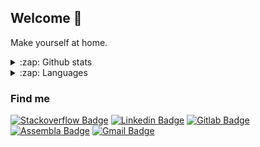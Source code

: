 ## Welcome 👋

Make yourself at home.

<details>
    <summary>:zap: Github stats</summary>
   <img align="center" style="width: 100%" src="https://github-readme-stats-custom.vercel.app/api?username=Math-O5&show_icons=true&theme=radical&hide_rank=false"></img> 
</details>
<details>
    <summary>:zap: Languages</summary>
   <img align="center" style="width: 100%" src="https://github-readme-stats-custom.vercel.app/api/top-langs/?username=Math-O5&show_icons=true&theme=radical&hide_rank=false"></img> 
</details>

 
### Find me 
[![Stackoverflow Badge](https://img.shields.io/badge/-Stackoverflow-red?style=flat-square&logo=Stackoverflow&logoColor=white&logoSize=large&link=https://stackoverflow.com/users/13593380/math-o5?tab=profile)](https://stackoverflow.com/users/13593380/math-o5?tab=profile)
[![Linkedin Badge](https://img.shields.io/badge/-LinkedIn-blue?style=flat-square&logo=Linkedin&logoColor=white&link=https://www.linkedin.com/in/mathias-fernandes-b376b61a5/)](https://www.linkedin.com/in/mathias-fernandes-b376b61a5/)
[![Gitlab Badge](https://img.shields.io/badge/-Gitlab-purple?style=flat-square&logo=Gitlab&logoColor=white&link=https://gitlab.com/math-o5)](https://gitlab.com/math-o5)
[![Assembla Badge](https://img.shields.io/badge/-Assembla-black?style=flat-square&logo=assembla&logoColor=white&link=https://warthog.assembla.com/p/users/mathias.fernandes)]( https://warthog.assembla.com/p/users/mathias.fernandes)
[![Gmail Badge](https://img.shields.io/badge/-Gmail-c14438?style=flat-square&logo=Gmail&logoColor=white&link=mailto:mathfernandes@usp.br)](mailto:mathfernandes@usp.br)

<!-- ![Anurag's github stats](https://github-readme-stats.vercel.app/api?username=Math-O5&show_icons=true&theme=cobalt&hide_rank=false)
